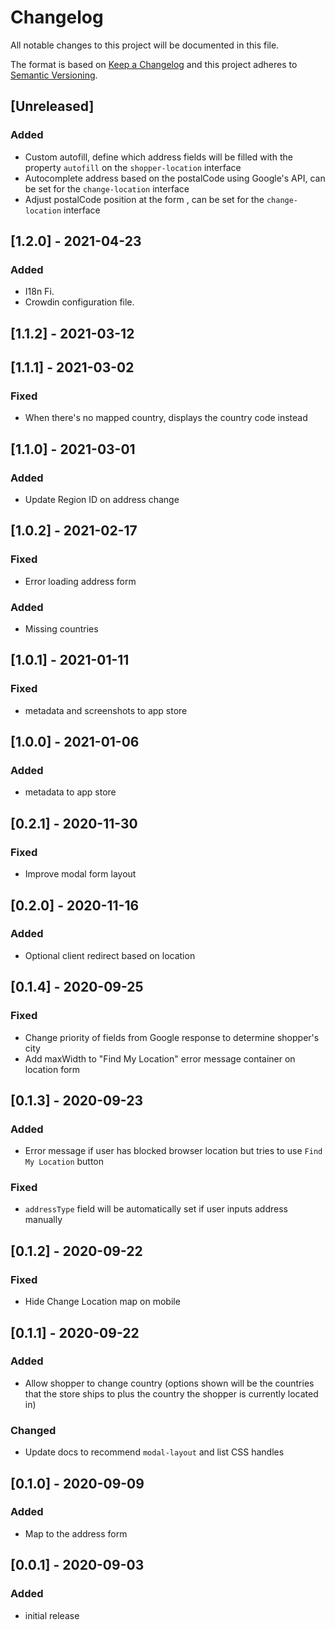 # Changelog

All notable changes to this project will be documented in this file.

The format is based on [Keep a Changelog](http://keepachangelog.com/en/1.0.0/)
and this project adheres to [Semantic Versioning](http://semver.org/spec/v2.0.0.html).

## [Unreleased]

### Added
- Custom autofill, define which address fields will be filled with the property `autofill` on the `shopper-location` interface
- Autocomplete address based on the postalCode using Google's API, can be set for the `change-location` interface
- Adjust postalCode position at the form , can be set for the `change-location` interface
## [1.2.0] - 2021-04-23

### Added

- I18n Fi.
- Crowdin configuration file.

## [1.1.2] - 2021-03-12

## [1.1.1] - 2021-03-02

### Fixed
- When there's no mapped country, displays the country code instead

## [1.1.0] - 2021-03-01

### Added

- Update Region ID on address change

## [1.0.2] - 2021-02-17

### Fixed

- Error loading address form

### Added

- Missing countries

## [1.0.1] - 2021-01-11

### Fixed

- metadata and screenshots to app store

## [1.0.0] - 2021-01-06

### Added

- metadata to app store

## [0.2.1] - 2020-11-30

### Fixed

- Improve modal form layout

## [0.2.0] - 2020-11-16

### Added

- Optional client redirect based on location

## [0.1.4] - 2020-09-25

### Fixed

- Change priority of fields from Google response to determine shopper's city
- Add maxWidth to "Find My Location" error message container on location form

## [0.1.3] - 2020-09-23

### Added

- Error message if user has blocked browser location but tries to use `Find My Location` button

### Fixed

- `addressType` field will be automatically set if user inputs address manually

## [0.1.2] - 2020-09-22

### Fixed

- Hide Change Location map on mobile

## [0.1.1] - 2020-09-22

### Added

- Allow shopper to change country (options shown will be the countries that the store ships to plus the country the shopper is currently located in)

### Changed

- Update docs to recommend `modal-layout` and list CSS handles

## [0.1.0] - 2020-09-09

### Added

- Map to the address form

## [0.0.1] - 2020-09-03

### Added

- initial release
